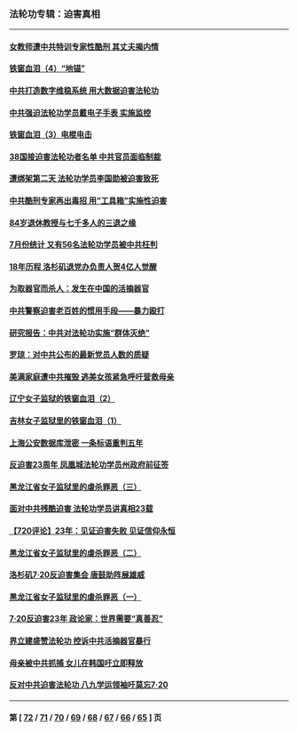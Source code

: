 ### 法轮功专辑：迫害真相
---
#### [女教师遭中共特训专家性酷刑 其丈夫揭内情](../../pages/nf4379/n13802924.md?08160430) 
#### [铁窗血泪（4）“地锚”](../../pages/nf4379/n13801004.md?08160430) 
#### [中共打造数字维稳系统 用大数据迫害法轮功](../../pages/nf4379/n13799087.md?08160430) 
#### [中共强迫法轮功学员戴电子手表 实施监控](../../pages/nf4379/n13800403.md?08160430) 
#### [铁窗血泪（3）电棍电击](../../pages/nf4379/n13798789.md?08160430) 
#### [38国接迫害法轮功者名单 中共官员面临制裁](../../pages/nf4379/n13799696.md?08160430) 
#### [遭绑架第二天 法轮功学员李国勋被迫害致死](../../pages/nf4379/n13797464.md?08160430) 
#### [中共酷刑专家再出毒招 用“工具箱”实施性迫害](../../pages/nf4379/n13797202.md?08160430) 
#### [84岁退休教授与七千多人的三退之缘](../../pages/nf4379/n13796650.md?08160430) 
#### [7月份统计 又有56名法轮功学员被中共枉判](../../pages/nf4379/n13795640.md?08160430) 
#### [18年历程 洛杉矶退党办负责人贺4亿人觉醒](../../pages/nf4379/n13795117.md?08160430) 
#### [为取器官而杀人：发生在中国的活摘器官](../../pages/nf4379/n13794731.md?08160430) 
#### [中共警察迫害老百姓的惯用手段——暴力殴打](../../pages/nf4379/n13791611.md?08160430) 
#### [研究报告：中共对法轮功实施“群体灭绝”](../../pages/nf4379/n13791984.md?08160430) 
#### [罗琼：对中共公布的最新党员人数的质疑](../../pages/nf4379/n13790905.md?08160430) 
#### [美满家庭遭中共摧毁 逃美女孩紧急呼吁营救母亲](../../pages/nf4379/n13792859.md?08160430) 
#### [辽宁女子监狱的铁窗血泪（2）](../../pages/nf4379/n13788923.md?08160430) 
#### [吉林女子监狱里的铁窗血泪（1）](../../pages/nf4379/n13786967.md?08160430) 
#### [上海公安数据库泄密 一条标语重判五年](../../pages/nf4379/n13787387.md?08160430) 
#### [反迫害23周年 凤凰城法轮功学员州政府前征签](../../pages/nf4379/n13786397.md?08160430) 
#### [黑龙江省女子监狱里的虐杀罪恶（三）](../../pages/nf4379/n13784732.md?08160430) 
#### [面对中共残酷迫害 法轮功学员讲真相23载](../../pages/nf4379/n13785367.md?08160430) 
#### [【720评论】23年：见证迫害失败 见证信仰永恒](../../pages/nf4379/n13785353.md?08160430) 
#### [黑龙江省女子监狱里的虐杀罪恶（二）](../../pages/nf4379/n13783691.md?08160430) 
#### [洛杉矶7·20反迫害集会 唐鼓助阵展雄威](../../pages/nf4379/n13783935.md?08160430) 
#### [黑龙江省女子监狱里的虐杀罪恶（一）](../../pages/nf4379/n13780871.md?08160430) 
#### [7·20反迫害23年 政论家：世界需要“真善忍”](../../pages/nf4379/n13782402.md?08160430) 
#### [界立建盛赞法轮功 控诉中共活摘器官暴行](../../pages/nf4379/n13781971.md?08160430) 
#### [母亲被中共抓捕 女儿在韩国吁立即释放](../../pages/nf4379/n13781383.md?08160430) 
#### [反对中共迫害法轮功 八九学运领袖吁莫忘7‧20](../../pages/nf4379/n13781274.md?08160430) 

---
#### 第 [ [72](./72.md?08160430) / [71](./71.md?08160430) / [70](./70.md?08160430) / [69](./69.md?08160430) / [68](./68.md?08160430) / [67](./67.md?08160430) / [66](./66.md?08160430) / [65](./65.md?08160430) ] 页
